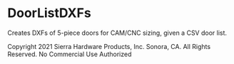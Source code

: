 # DoorListDXFs

Creates DXFs of 5-piece doors for CAM/CNC sizing, given a CSV door list.

Copyright 2021 Sierra Hardware Products, Inc. Sonora, CA. All Rights Reserved.
No Commercial Use Authorized
